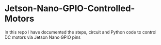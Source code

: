 # Jetson-Nano-GPIO-Controlled-Motors
In this repo I have documented the steps, circuit and Python code to control DC motors via Jetson Nano GPIO pins
